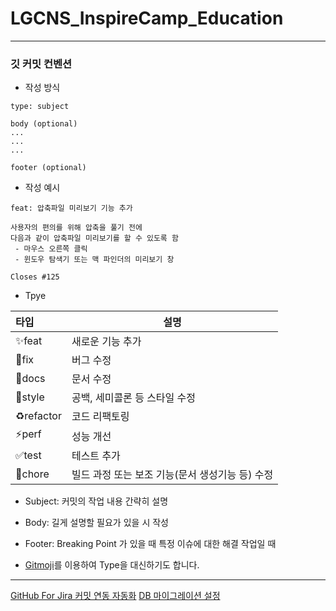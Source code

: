 # LGCNS_InspireCamp_Education
---
### 깃 커밋 컨벤션

* 작성 방식
```
type: subject

body (optional)
...
...
...

footer (optional)
```

* 작성 예시
```
feat: 압축파일 미리보기 기능 추가

사용자의 편의를 위해 압축을 풀기 전에
다음과 같이 압축파일 미리보기를 할 수 있도록 함
 - 마우스 오른쪽 클릭
 - 윈도우 탐색기 또는 맥 파인더의 미리보기 창

Closes #125
```

* Tpye

| 타입 | 설명 |
| :- | - |
| ✨feat | 새로운 기능 추가 |  
| 🐛fix | 버그 수정 |  
| 📝docs | 문서 수정 |  
| 💄style | 공백, 세미콜론 등 스타일 수정 |  
| ♻️refactor | 코드 리팩토링 |  
| ⚡️perf | 성능 개선 | 
| ✅test | 테스트 추가 | 
| 👷chore | 빌드 과정 또는 보조 기능(문서 생성기능 등) 수정 | 

* Subject: 
커밋의 작업 내용 간략히 설명


* Body: 
길게 설명할 필요가 있을 시 작성


* Footer: 
Breaking Point 가 있을 때
특정 이슈에 대한 해결 작업일 때

* [Gitmoji](https://gitmoji.dev/)를 이용하여 Type을 대신하기도 합니다.

---
[GitHub For Jira 커밋 연동 자동화](https://velog.io/@tyo1012/LG-CNS-AM-Inspire-Camp-1%EA%B8%B0-%EC%B5%9C%EC%A2%85-%ED%94%84%EB%A1%9C%EC%A0%9D%ED%8A%B8-5.-GitHub-For-Jira-%EC%BB%A4%EB%B0%8B-%EC%97%B0%EB%8F%99-%EC%9E%90%EB%8F%99%ED%99%94)
[DB 마이그레이션 설정](https://velog.io/@tyo1012/LG-CNS-AM-Inspire-Camp-1%EA%B8%B0-%EC%B5%9C%EC%A2%85-%ED%94%84%EB%A1%9C%EC%A0%9D%ED%8A%B8-7.-DB-%EB%A7%88%EC%9D%B4%EA%B7%B8%EB%A0%88%EC%9D%B4%EC%85%98-%EC%84%A4%EC%A0%95)
